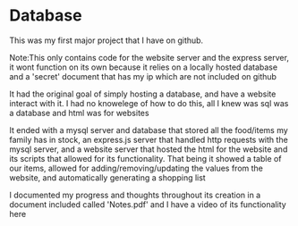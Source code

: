 # Database
This was my first major project that I have on github.

Note:This only contains code for the website server and the express server, it wont function on its own because it relies on a locally hosted database and a 'secret' document that has my ip which are not included on github

It had the original goal of simply hosting a database, and have a website interact with it. I had no knowelege of how to do this, all I knew was sql was a database and html was for websites

It ended with a mysql server and database that stored all the food/items my family has in stock, an express.js server that handled http requests with the mysql server, and a website server that hosted the html for the website and its scripts that allowed for its functionality. That being it showed a table of our items, allowed for adding/removing/updating the values from the website, and automatically generating a shopping list

I documented my progress and thoughts throughout its creation in a document included called 'Notes.pdf' and I have a video of its functionality here 
